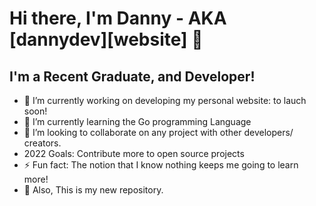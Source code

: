 # Hi there, I'm Danny - AKA [dannydev][website] 👋

## I'm a Recent Graduate, and Developer!
- 🔭 I’m currently working on developing my personal website: to lauch soon!
- 🌱 I’m currently learning the Go programming Language
-  👯 I’m looking to collaborate on any project with other developers/ creators.
-   2022 Goals: Contribute more to open source projects
-  ⚡ Fun fact: The notion that I know nothing keeps me going to learn more!
-  💬 Also, This is my new repository. 

<!--
**dannydev77/dannydev77** is a ✨ _special_ ✨ repository because its `README.md` (this file) appears on your GitHub profile.

Here are some ideas to get you started:

- 🔭 I’m currently working on ...
- 🌱 I’m currently learning ...
- 👯 I’m looking to collaborate on ...
- 🤔 I’m looking for help with ...
- 💬 Ask me about ...
- 📫 How to reach me: ...
- 😄 Pronouns: ...
- ⚡ Fun fact: ...
-->
